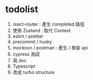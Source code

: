 # todolist

1. react-router : 產生 completed 路徑
2. 使用 Zustand : 取代 Context
3. eslint / prettier
4. precommit / husky
5. mockoon / postman : 產生 / 檢查 api
6. cypress 測試
7. 寫 doc
8. Typescript
9. 改成 turbo structure
